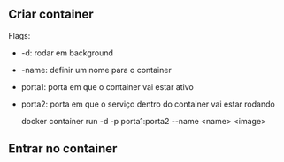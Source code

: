 ## Criar container

Flags:

- -d: rodar em background
- -name: definir um nome para o container
- porta1: porta em que o container vai estar ativo
- porta2: porta em que o serviço dentro do container vai estar rodando

	docker container run -d -p porta1:porta2 --name \<name> \<image>

## Entrar no container

